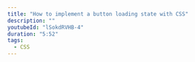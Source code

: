 ```yaml
---
title: "How to implement a button loading state with CSS"
description: ""
youtubeId: "lSokdRVHB-4"
duration: "5:52"
tags:
  - CSS
---
```

